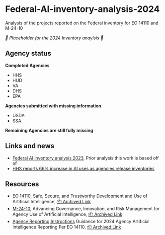 # Federal-AI-inventory-analysis-2024
Analysis of the projects reported on the Federal inventory for EO 14110 and M-24-10

_🚧 Placeholder for the 2024 Inventory anaylsis 🚧_

## Agency status

**Completed Agencies**

+ HHS
+ HUD
+ VA
+ DHS
+ EPA

**Agencies submitted with missing information**

+ USDA
+ SSA

**Remaining Agencies are still fully missing**

## Links and news

+ [Federal AI inventory analysis 2023](https://github.com/thoppe/Federal-AI-inventory-analysis-2023), Prior analysis this work is based off of
+ [HHS reports 66% increase in AI uses as agencies release inventories](https://fedscoop.com/hhs-reports-66-increase-in-ai-uses-as-agencies-release-inventories/)

## Resources

+ [EO 14110](https://www.federalregister.gov/documents/2023/11/01/2023-24283/safe-secure-and-trustworthy-development-and-use-of-artificial-intelligence), Safe, Secure, and Trustworthy Development and Use of Artificial Intelligence, [📦 Archived Link](data/archive_reports/2023-24283.pdf)
+ [M-24-10](https://www.whitehouse.gov/wp-content/uploads/2024/03/M-24-10-Advancing-Governance-Innovation-and-Risk-Management-for-Agency-Use-of-Artificial-Intelligence.pdf), Advancing Governance, Innovation, and Risk Management for Agency Use of Artificial Intelligence, [📦 Archived Link](data/archive_reports/M-24-10-Advancing-Governance-Innovation-and-Risk-Management-for-Agency-Use-of-Artificial-Intelligence.pdf)
+ [Agency Reporting Instructions](https://www.whitehouse.gov/wp-content/uploads/2024/08/Instructions-for-2024-Agency-AI-Reporting-per-EO-14110.pdf) Guidance for 2024 Agency Artificial Intelligence Reporting Per EO 14110, [📦 Archived Link](data/archive_reports/Instructions-for-2024-Agency-AI-Reporting-per-EO-14110.pdf)
